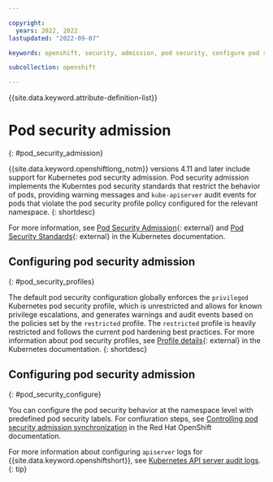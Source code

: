 ```yaml
---

copyright:
  years: 2022, 2022
lastupdated: "2022-09-07"

keywords: openshift, security, admission, pod security, configure pod security

subcollection: openshift

---
```


{{site.data.keyword.attribute-definition-list}}

# Pod security admission
{: #pod_security_admission}

{{site.data.keyword.openshiftlong_notm}} versions 4.11 and later include support for Kubernetes pod security admission. Pod security admission implements the Kuberntes pod security standards that restrict the behavior of pods, providing warning messages and `kube-apiserver` audit events for pods that violate the pod security profile policy configured for the relevant namespace.
{: shortdesc}

For more information, see [Pod Security Admission](https://kubernetes.io/docs/concepts/security/pod-security-admission/){: external} and [Pod Security Standards](https://kubernetes.io/docs/concepts/security/pod-security-standards/){: external} in the Kubernetes documentation. 

## Configuring pod security admission
{: #pod_security_profiles}

The default pod security configuration globally enforces the `privileged` Kubernetes pod security profile, which is unrestricted and allows for known privilege escalations, and generates warnings and audit events based on the policies set by the `restricted` profile. The `restricted` profile is heavily restricted and follows the current pod hardening best practices. For more information about pod security profiles, see [Profile details](https://kubernetes.io/docs/concepts/security/pod-security-standards/){: external} in the Kubernetes documentation.
{: shortdesc}

## Configuring pod security admission
{: #pod_security_configure}

You can configure the pod security behavior at the namespace level with predefined pod security labels. For confiuration steps, see [Controlling pod security admission synchronization](https://docs.openshift.com/container-platform/4.11/authentication/understanding-and-managing-pod-security-admission.html#security-context-constraints-psa-opting_understanding-and-managing-pod-security-admission) in the Red Hat OpenShift documentation. 

For more information about configuring `apiserver` logs for {{site.data.keyword.openshiftshort}}, see [Kubernetes API server audit logs](/docs/openshift?topic=openshift-health-audit#audit-api-server).
{: tip}


